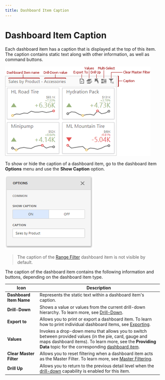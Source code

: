```yaml
---
title: Dashboard Item Caption
---
```

# Dashboard Item Caption
Each dashboard item has a caption that is displayed at the top of this item. The caption contains static text along with other information, as well as command buttons.

![wdd-dashboard-item-caption](../../../images/Img126135.png)

To show or hide the caption of a dashboard item, go to the dashboard item **Options** menu and use the **Show Caption** option.

![wdd-di-caption-options](../../../images/Img126136.png)

> The caption of the [Range Filter](../../../../dashboard-for-web/articles/web-dashboard-designer-mode/designing-dashboard-items/range-filter.md) dashboard item is not visible by default.

The caption of the dashboard item contains the following information and buttons, depending on the dashboard item type.

| Icon | Description |
|---|---|
| **Dashboard Item Name** | Represents the static text within a dashboard item's caption. |
| **Drill-Down** | Shows a value or values from the current drill-down hierarchy. To learn more, see [Drill-Down](../../../../dashboard-for-web/articles/web-dashboard-designer-mode/interactivity/drill-down.md). |
| **Export to** | Allows you to print or export a dashboard item. To learn how to print individual dashboard items, see [Exporting](../../../../dashboard-for-web/articles/web-dashboard-designer-mode/exporting.md). |
| **Values** | Invokes a drop-down menu that allows you to switch between provided values (in the pie, card, gauge and maps dashboard items). To learn more, see the **Providing Data** topic for the corresponding [dashboard item](../../../../dashboard-for-web/articles/web-dashboard-designer-mode/designing-dashboard-items.md). |
| **Clear Master Filter** | Allows you to reset filtering when a dashboard item acts as the Master Filter. To learn more, see [Master Filtering](../../../../dashboard-for-web/articles/web-dashboard-designer-mode/interactivity/master-filtering.md). |
| **Drill Up** | Allows you to return to the previous detail level when the [drill-down](../../../../dashboard-for-web/articles/web-dashboard-designer-mode/interactivity/drill-down.md) capability is enabled for this item. |